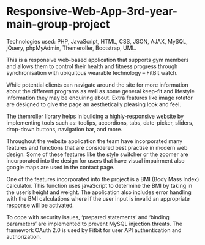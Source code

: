 # Responsive-Web-App-3rd-year-main-group-project

Technologies used: PHP, JavaScript, HTML, CSS, JSON, AJAX, MySQL, jQuery, phpMyAdmin, Themeroller, Bootstrap, UML.

This is a responsive web-based application that supports gym members and allows them to control their health and 
fitness progress through synchronisation with ubiquitous wearable technology – FitBit watch.

While potential clients can navigate around the site for more information about the different programs as well as some
general keep-fit and lifestyle information they may be enquiring about. Extra features like image rotator are designed 
to give the page an aesthetically pleasing look and feel.

The themroller library helps in building a highly-responsive website by implementing tools such as: toolips, accordions, tabs, 
date-picker, sliders, drop-down buttons, navigation bar, and more. 

Throughout the website application the team have incorporated many features and functions that are considered best practise 
in modern web design. Some of these features like the style switcher or the zoomer are incorporated into the design for users
that have visual impairment also google maps are used in the contact page. 

One of the features incorporated into the project is a BMI (Body Mass Index) calculator. This function uses javaScript to determine
the BMI by taking in the user’s height and weight. The application also includes error handling with the BMI calculations where if
the user input is invalid an appropriate response will be activated.

To cope with security issues, ‘prepared statements’ and ‘binding parameters’ are implemented to prevent MySQL injection threats. 
The framework OAuth 2.0 is used by Fitbit for user API authentication and authorization.
